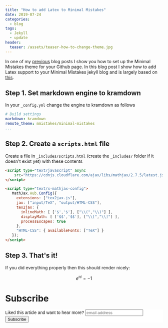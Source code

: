 ```yaml
---
title: "How to add Latex to Minimal Mistakes" 
date: 2019-07-24
categories:
  - blog
tags:
  - Jekyll
  - update
header:
  teaser: /assets/teaser-how-to-change-theme.jpg
---
```


In one of my
[previous](http://www.janmeppe.com/blog/how-to-change-theme-to-minimal-mistakes/)
blog posts I show you how to set up the Minimal Mistakes theme for
your Github page.
In this blog post I show how to add Latex support to your Minimal
Mistakes jekyll blog and is largely based on
[this](https://sort-care.github.io/Latex-on-Blog/).

## Step 1. Set markdown engine to kramdown

In your `_config.yml` change the engine to kramdown as follows

```yml
# Build settings
markdown: kramdown
remote_theme: mmistakes/minimal-mistakes
...
```

## Step 2. Create a `scripts.html` file

Create a file in `_includes/scripts.html` (create the `_includes/` folder if it doesn't exist yet) with these contents

```html
<script type="text/javascript" async
	src="https://cdnjs.cloudflare.com/ajax/libs/mathjax/2.7.5/latest.js?config=TeX-MML-AM_CHTML">
</script>

<script type="text/x-mathjax-config">
   MathJax.Hub.Config({
     extensions: ["tex2jax.js"],
     jax: ["input/TeX", "output/HTML-CSS"],
     tex2jax: {
       inlineMath: [ ['$','$'], ["\\(","\\)"] ],
       displayMath: [ ['$$','$$'], ["\\[","\\]"] ],
       processEscapes: true
     },
     "HTML-CSS": { availableFonts: ["TeX"] }
   });
</script>
```

## Step 3. That's it!

If you did everything properly then this should render nicely: 

$$ e^{\pi i} = -1$$ 

# Subscribe

<!-- Begin Mailchimp Signup Form -->
<link href="//cdn-images.mailchimp.com/embedcode/horizontal-slim-10_7.css" rel="stylesheet" type="text/css">
<style type="text/css">
	#mc_embed_signup{background:#fff; clear:left; font:14px Helvetica,Arial,sans-serif; width:100%;}
	/* Add your own Mailchimp form style overrides in your site stylesheet or in this style block.
	   We recommend moving this block and the preceding CSS link to the HEAD of your HTML file. */
</style>
<div id="mc_embed_signup">
<form action="https://gmail.us3.list-manage.com/subscribe/post?u=92fe86c389878585bc87837e8&amp;id=50543deff9" method="post" id="mc-embedded-subscribe-form" name="mc-embedded-subscribe-form" class="validate" target="_blank" novalidate>
    <div id="mc_embed_signup_scroll">
	<label for="mce-EMAIL">Liked this article and want to hear more?</label>
	<input type="email" value="" name="EMAIL" class="email" id="mce-EMAIL" placeholder="email address" required>
    <!-- real people should not fill this in and expect good things - do not remove this or risk form bot signups-->
    <div style="position: absolute; left: -5000px;" aria-hidden="true"><input type="text" name="b_92fe86c389878585bc87837e8_50543deff9" tabindex="-1" value=""></div>
    <div class="clear"><input type="submit" value="Subscribe" name="subscribe" id="mc-embedded-subscribe" class="button"></div>
    </div>
</form>
</div>

<!--End mc_embed_signup-->
